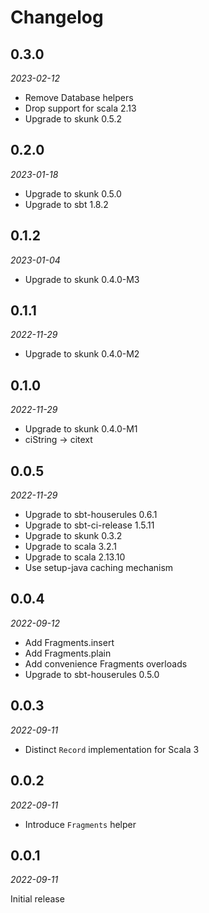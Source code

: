 # Changelog

## 0.3.0

_2023-02-12_

* Remove Database helpers
* Drop support for scala 2.13
* Upgrade to skunk 0.5.2

## 0.2.0

_2023-01-18_

* Upgrade to skunk 0.5.0
* Upgrade to sbt 1.8.2

## 0.1.2

_2023-01-04_

* Upgrade to skunk 0.4.0-M3

## 0.1.1

_2022-11-29_

* Upgrade to skunk 0.4.0-M2

## 0.1.0

_2022-11-29_

* Upgrade to skunk 0.4.0-M1
* ciString -> citext

## 0.0.5

_2022-11-29_

* Upgrade to sbt-houserules 0.6.1
* Upgrade to sbt-ci-release 1.5.11
* Upgrade to skunk 0.3.2
* Upgrade to scala 3.2.1
* Upgrade to scala 2.13.10
* Use setup-java caching mechanism

## 0.0.4

_2022-09-12_

* Add Fragments.insert
* Add Fragments.plain
* Add convenience Fragments overloads
* Upgrade to sbt-houserules 0.5.0

## 0.0.3

_2022-09-11_

* Distinct `Record` implementation for Scala 3

## 0.0.2

_2022-09-11_

* Introduce `Fragments` helper

## 0.0.1

_2022-09-11_

Initial release